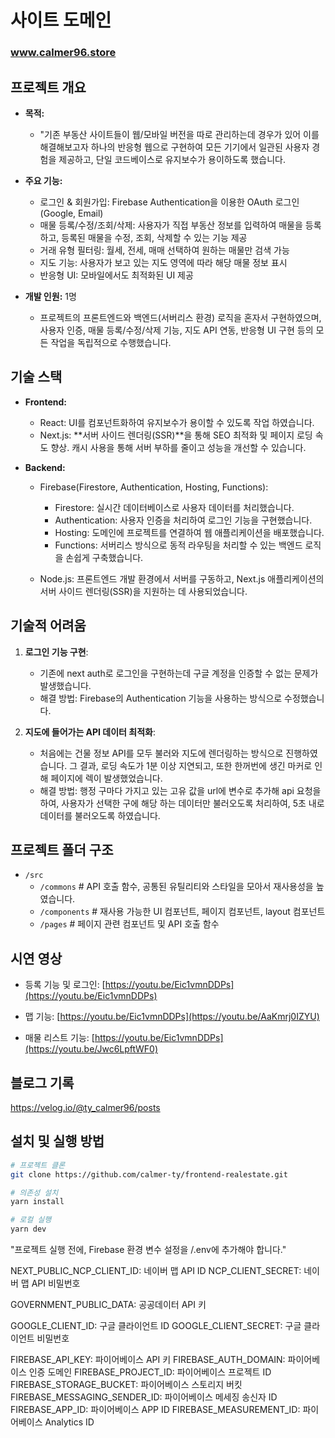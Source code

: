 # 사이트 도메인
### www.calmer96.store

## 프로젝트 개요

- **목적:**
  - "기존 부동산 사이트들이 웹/모바일 버전을 따로 관리하는데 경우가 있어 이를 해결해보고자 하나의 반응형 웹으로 구현하여 모든 기기에서 일관된 사용자 경험을 제공하고, 단일 코드베이스로 유지보수가 용이하도록 했습니다.

- **주요 기능:**
    - 로그인 & 회원가입: Firebase Authentication을 이용한 OAuth 로그인 (Google, Email)
    - 매물 등록/수정/조회/삭제: 사용자가 직접 부동산 정보를 입력하여 매물을 등록하고, 등록된 매물을 수정, 조회, 삭제할 수 있는 기능 제공
    - 거래 유형 필터링: 월세, 전세, 매매 선택하여 원하는 매물만 검색 가능
    - 지도 기능: 사용자가 보고 있는 지도 영역에 따라 해당 매물 정보 표시
    - 반응형 UI: 모바일에서도 최적화된 UI 제공

 - **개발 인원:** 1명
    - 프로젝트의 프론트엔드와 백엔드(서버리스 환경) 로직을 혼자서 구현하였으며, 사용자 인증, 매물 등록/수정/삭제 기능, 지도 API 연동, 반응형 UI 구현 등의 모든 작업을 독립적으로 수행했습니다.


## 기술 스택
- **Frontend:**
  -  React:  UI를 컴포넌트화하여 유지보수가 용이할 수 있도록 작업 하였습니다.
  -  Next.js: **서버 사이드 렌더링(SSR)**을 통해 SEO 최적화 및 페이지 로딩 속도 향상. 캐시 사용을 통해 서버 부하를 줄이고 성능을 개선할 수 있습니다.

- **Backend:**
    - Firebase(Firestore, Authentication, Hosting, Functions):
        - Firestore: 실시간 데이터베이스로 사용자 데이터를 처리했습니다.
        - Authentication: 사용자 인증을 처리하여 로그인 기능을 구현했습니다.
        - Hosting: 도메인에 프로젝트를 연결하여 웹 애플리케이션을 배포했습니다.
        - Functions: 서버리스 방식으로 동적 라우팅을 처리할 수 있는 백엔드 로직을 손쉽게 구축했습니다.
        
    - Node.js: 프론트엔드 개발 환경에서 서버를 구동하고, Next.js 애플리케이션의 서버 사이드 렌더링(SSR)을 지원하는 데 사용되었습니다. 
 
## 기술적 어려움

1.  **로그인 기능 구현**:
    - 기존에 next auth로 로그인을 구현하는데 구글 계정을 인증할 수 없는 문제가 발생했습니다.
    - 해결 방법: Firebase의 Authentication 기능을 사용하는 방식으로 수정했습니다.

2. **지도에 들어가는 API 데이터 최적화**:
    - 처음에는 건물 정보 API를 모두 불러와 지도에 렌더링하는 방식으로 진행하였습니다. 그 결과, 로딩 속도가 1분 이상 지연되고, 또한 한꺼번에 생긴 마커로 인해 페이지에 렉이 발생했었습니다.
    - 해결 방법: 행정 구마다 가지고 있는 고유 값을 url에 변수로 추가해 api 요청을 하여, 사용자가 선택한 구에 해당 하는 데이터만 불러오도록 처리하여, 5초 내로 데이터를 불러오도록 하였습니다.
  

## 프로젝트 폴더 구조
- `/src`  
  - `/commons`  # API 호출 함수, 공통된 유틸리티와 스타일을 모아서 재사용성을 높였습니다.
  - `/components`  # 재사용 가능한 UI 컴포넌트, 페이지 컴포넌트, layout 컴포넌트  
  - `/pages`  # 페이지 관련 컴포넌트 및 API 호출 함수

## 시연 영상
  - 등록 기능 및 로그인: [https://youtu.be/Eic1vmnDDPs](https://youtu.be/Eic1vmnDDPs)
    
  - 맵 기능: [https://youtu.be/Eic1vmnDDPs](https://youtu.be/AaKmrj0IZYU)
  - 매물 리스트 기능: [https://youtu.be/Eic1vmnDDPs](https://youtu.be/Jwc6LpftWF0)


## 블로그 기록
https://velog.io/@ty_calmer96/posts

## 설치 및 실행 방법

```bash
# 프로젝트 클론
git clone https://github.com/calmer-ty/frontend-realestate.git

# 의존성 설치
yarn install

# 로컬 실행
yarn dev
```
"프로젝트 실행 전에, Firebase 환경 변수 설정을 /.env에 추가해야 합니다."

NEXT_PUBLIC_NCP_CLIENT_ID: 네이버 맵 API ID
NCP_CLIENT_SECRET: 네이버 맵 API 비밀번호

GOVERNMENT_PUBLIC_DATA: 공공데이터 API 키

GOOGLE_CLIENT_ID: 구글 클라이언트 ID
GOOGLE_CLIENT_SECRET: 구글 클라이언트 비밀번호

FIREBASE_API_KEY: 파이어베이스 API 키
FIREBASE_AUTH_DOMAIN: 파이어베이스 인증 도메인
FIREBASE_PROJECT_ID: 파이어베이스 프로젝트 ID
FIREBASE_STORAGE_BUCKET: 파이어베이스 스토리지 버킷
FIREBASE_MESSAGING_SENDER_ID: 파이어베이스 메세징 송신자 ID
FIREBASE_APP_ID: 파이어베이스 APP ID
FIREBASE_MEASUREMENT_ID: 파이어베이스 Analytics ID


